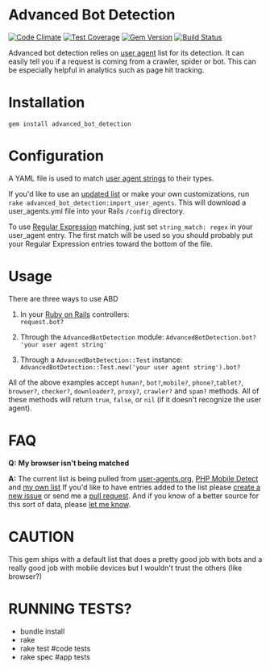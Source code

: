 Advanced Bot Detection
=============
[![Code Climate](https://codeclimate.com/github/usbsnowcrash/advanced-bot-detection/badges/gpa.svg)](https://codeclimate.com/github/usbsnowcrash/advanced-bot-detection)
[![Test Coverage](https://codeclimate.com/github/usbsnowcrash/advanced-bot-detection/badges/coverage.svg)](https://codeclimate.com/github/usbsnowcrash/advanced-bot-detection/coverage)
[![Gem Version](https://badge.fury.io/rb/advanced_bot_detection.svg)](http://badge.fury.io/rb/advanced_bot_detection)
[![Build Status](https://travis-ci.org/usbsnowcrash/advanced-bot-detection.svg?branch=master)](https://travis-ci.org/usbsnowcrash/advanced-bot-detection)

Advanced bot detection relies on [user agent](http://en.wikipedia.org/wiki/User_agent) list for its detection. It can easily tell you if a request is coming from a crawler, spider or bot. This can be especially helpful in analytics such as page hit tracking.

Installation
============
`gem install advanced_bot_detection`

Configuration
=============

A YAML file is used to match [user agent strings](http://simplyfast.info/browser) to their types.

If you'd like to use an [updated list](http://www.user-agents.org/) or make your own customizations, run `rake advanced_bot_detection:import_user_agents`. This will download a user_agents.yml file into your Rails `/config` directory.

To use [Regular Expression](http://en.wikipedia.org/wiki/Regular_expression) matching, just set `string_match: regex` in your user_agent entry. The first match will be used so you should probably put your Regular Expression entries toward the bottom of the file.

Usage
=====
There are three ways to use ABD

1. In your [Ruby on Rails](http://rubyonrails.org) controllers:  
   `request.bot?`

2. Through the `AdvancedBotDetection` module:
   `AdvancedBotDetection.bot? 'your user agent string'`

3. Through a `AdvancedBotDetection::Test` instance:
   `AdvancedBotDetection::Test.new('your user agent string').bot?`

All of the above examples accept `human?`, `bot?`,`mobile?`, `phone?`,`tablet?`, `browser?`, `checker?`, `downloader?`, `proxy?`, `crawler?` and `spam?` methods. All of these methods will return `true`, `false`, or `nil` (if it doesn't recognize the user agent).

FAQ
===
__Q:__ __My browser isn't being matched__

__A:__ The current list is being pulled from [user-agents.org](http://www.user-agents.org), [PHP Mobile Detect](https://github.com/serbanghita/Mobile-Detect) and [my own list](https://github.com/usbsnowcrash/advanced-bot-detection/blob/master/custom-add-ons.yml)
If you'd  like to have entries added to the list please [create a new issue](https://github.com/usbsnowcrash/advanced-bot-detection/issues/new) or send me a [pull request](https://github.com/usbsnowcrash/advanced-bot-detection/pulls). And if you know of a better source for this sort of data, please [let me know](mailto:jeffery.yeary@gmail.com).

CAUTION
===
This gem ships with a default list that does a pretty good job with bots and a really good job with mobile devices but I wouldn't trust the others (like browser?)

RUNNING TESTS?
=============

  * bundle install
  * rake
  * rake test #code tests
  * rake spec #app tests

